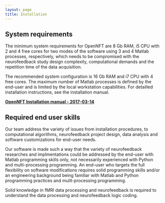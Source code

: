 ```yaml
---
layout: page
title: Installation
---
```


## System requirements

The minimum system requirements for OpenNFT are 8 Gb RAM, i5 CPU with 2 and 4 free cores for two modes of the software using 3 and 4 Matlab processes, respectively, which needs to be compromised with the neurofeedback study design complexity, computational demands and the repetition time of the data acquisition.

The recommended system configuration is 16 Gb RAM and i7 CPU with 4 free cores. The maximum number of Matlab processes is defined by the end-user and is limited by the local workstation capabilities. For detailled installation instructions, see the  installation manual.

**[OpenNFT Installation manual - 2017-03-14](https://github.com/OpenNFT/opennft.github.io/blob/master/OpenNFT_Manual_%202017-03-14.pdf)**



## Required end user skills

Our team address the variety of issues from installation procedures, to computational algorithms, neurofeedback project design, data analysis and software customizations for end-user needs.

Our software is made such a way that the variety of neurofeedback researches and implmentations could be addressed by the end-user with Matlab programming skills only, not necessarily experienced with Python and multi-processing programming.
An end-user who targets the full flexibility on software modifications requires solid programming skills and/or an engineering background being familiar with Matlab and Python programming practices and mulit-processing programming.

Solid knowledge in fMRI data processing and neurofeedback is required to understand the data processing and neurofeedback logic coding.
